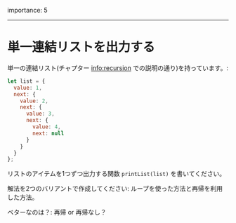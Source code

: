 importance: 5

---

# 単一連結リストを出力する

単一の連結リスト(チャプター <info:recursion> での説明の通り)を持っています。:

```js
let list = {
  value: 1,
  next: {
    value: 2,
    next: {
      value: 3,
      next: {
        value: 4,
        next: null
      }
    }
  }
};
```
リストのアイテムを1つずつ出力する関数 `printList(list)` を書いてください。

解法を2つのバリアントで作成してください: ループを使った方法と再帰を利用した方法。

ベターなのは？: 再帰 or 再帰なし？
